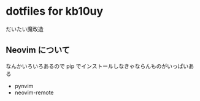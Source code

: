 # dotfiles for kb10uy
だいたい魔改造

## Neovim について
なんかいろいろあるので pip でインストールしなきゃならんものがいっぱいある

* pynvim
* neovim-remote

